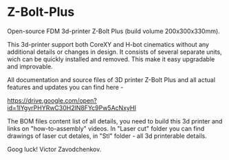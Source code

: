 # Z-Bolt-Plus
Open-source FDM 3d-printer Z-Bolt Plus (build volume 200x300x330mm).

This 3d-printer support both CoreXY and H-bot cinematics without any additional details or changes in design. It consists of several separate units, wich can be quickly installed and removed. This make it easy upgradable and improvable.

All documentation and source files of 3D printer Z-Bolt Plus and all actual features and updates you can find here - 

https://drive.google.com/open?id=1IYgyrPHYRwC30H2lN8FYc9Pw5AcNxyHI 

The BOM files content list of all details, you need to build this 3d printer and links on "how-to-assembly" videos. In "Laser cut" folder you can find drawings of laser cut detales, in "Stl" folder - all 3d printerable details.

Goog luck! Victor Zavodchenkov.
